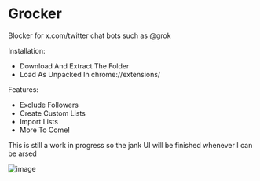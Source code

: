 # Grocker
Blocker for x.com/twitter chat bots such as @grok

Installation:
- Download And Extract The Folder
- Load As Unpacked In chrome://extensions/

Features:
- Exclude Followers
- Create Custom Lists
- Import Lists
- More To Come!

This is still a work in progress so the jank UI will be finished whenever I can be arsed

![image](https://github.com/user-attachments/assets/c9825776-d590-4e5d-869e-b7e2676e1bcf)

